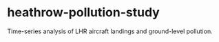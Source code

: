 # heathrow-pollution-study
Time-series analysis of LHR aircraft landings and ground-level pollution.
